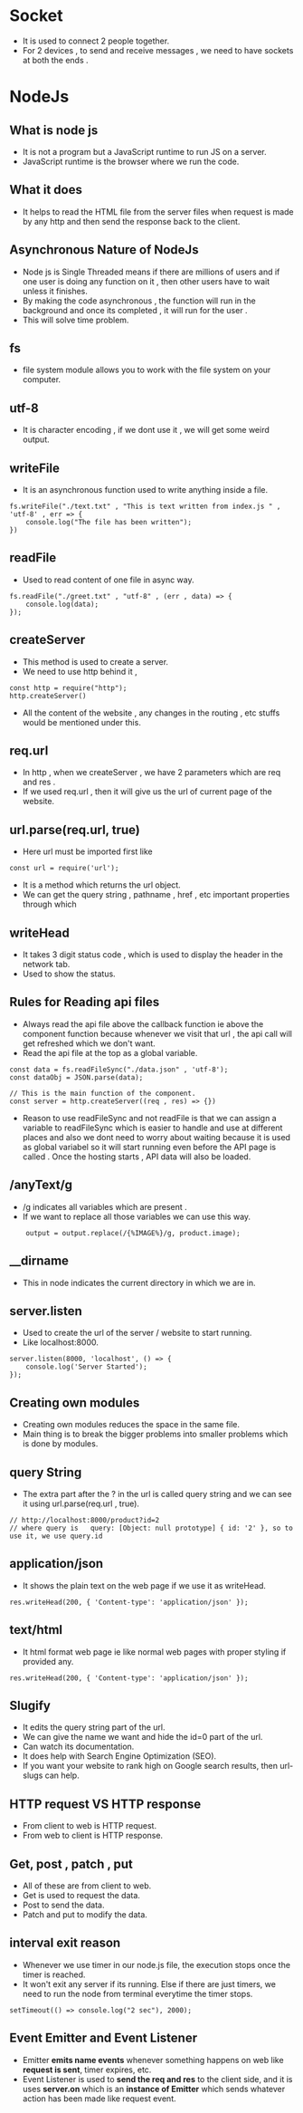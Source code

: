 # Socket

- It is used to connect 2 people together.
- For 2 devices , to send and receive messages , we need to have sockets at both the ends .

# NodeJs

## What is node js

- It is not a program but a JavaScript runtime to run JS on a server.
- JavaScript runtime is the browser where we run the code.

## What it does

- It helps to read the HTML file from the server files when request is made by any http and then send the response back to the client.

## Asynchronous Nature of NodeJs

- Node js is Single Threaded means if there are millions of users and if one user is doing any function on it , then other users have to wait unless it finishes.
- By making the code asynchronous , the function will run in the background and once its completed , it will run for the user .
- This will solve time problem.

## fs

- file system module allows you to work with the file system on your computer.

## utf-8

- It is character encoding , if we dont use it , we will get some weird output.

## writeFile

- It is an asynchronous function used to write anything inside a file.

```JS
fs.writeFile("./text.txt" , "This is text written from index.js " , 'utf-8' , err => {
    console.log("The file has been written");
})
```

## readFile

- Used to read content of one file in async way.

```JS
fs.readFile("./greet.txt" , "utf-8" , (err , data) => {
    console.log(data);
});
```

## createServer

- This method is used to create a server.
- We need to use http behind it ,

```JS
const http = require("http");
http.createServer()
```

- All the content of the website , any changes in the routing , etc stuffs would be mentioned under this.

## req.url

- In http , when we createServer , we have 2 parameters which are req and res .
- If we used req.url , then it will give us the url of current page of the website.

## url.parse(req.url, true)

- Here url must be imported first like

```JS
const url = require('url');
```

- It is a method which returns the url object.
- We can get the query string , pathname , href , etc important properties through which

## writeHead

- It takes 3 digit status code , which is used to display the header in the network tab.
- Used to show the status.

## Rules for Reading api files

- Always read the api file above the callback function ie above the component function because whenever we visit that url , the api call will get refreshed which we don't want.
- Read the api file at the top as a global variable.

```JS
const data = fs.readFileSync("./data.json" , 'utf-8');
const dataObj = JSON.parse(data);

// This is the main function of the component.
const server = http.createServer((req , res) => {})

```

- Reason to use readFileSync and not readFile is that we can assign a variable to readFileSync which is easier to handle and use at different places and also we dont need to worry about waiting because it is used as global variabel so it will start running even before the API page is called . Once the hosting starts , API data will also be loaded.

## /anyText/g

- /g indicates all variables which are present .
- If we want to replace all those variables we can use this way.

```JS
    output = output.replace(/{%IMAGE%}/g, product.image);
```

## \_\_dirname

- This in node indicates the current directory in which we are in.

## server.listen

- Used to create the url of the server / website to start running.
- Like localhost:8000.

```JS
server.listen(8000, 'localhost', () => {
    console.log('Server Started');
});
```

## Creating own modules

- Creating own modules reduces the space in the same file.
- Main thing is to break the bigger problems into smaller problems which is done by modules.

## query String

- The extra part after the ? in the url is called query string and we can see it using url.parse(req.url , true).

```JS
// http://localhost:8000/product?id=2
// where query is   query: [Object: null prototype] { id: '2' }, so to use it, we use query.id
```

## application/json
* It shows the plain text on the web page if we use it as writeHead.
```JS
res.writeHead(200, { 'Content-type': 'application/json' });

```

## text/html
* It html format web page ie like normal web pages with proper styling if provided any.
```JS
res.writeHead(200, { 'Content-type': 'application/json' });

```

## Slugify 
* It edits the query string part of the url.
* We can give the name we want and hide the id=0 part of the url.
* Can watch its documentation.
* It does help with Search Engine Optimization (SEO).
* If you want your website to rank high on Google search results, then url-slugs can help.  

## HTTP request VS HTTP response
* From client to web is HTTP request.
* From web to client is HTTP response.

## Get, post , patch , put
* All of these are from client to web.
* Get is used to request the data.
* Post to send the data.
* Patch and put to modify the data.

## interval exit reason
* Whenever we use timer in our node.js file, the execution stops once the timer is reached.
* It won't exit any server if its running. Else if there are just timers, we need to run the node from terminal everytime the timer stops.
```JS
setTimeout(() => console.log("2 sec"), 2000);
```

## Event Emitter and Event Listener
* Emitter **emits name events** whenever something happens on web like **request is sent**, timer expires, etc.
* Event Listener is used to **send the req and res** to the client side, and it is uses **server.on** which is an **instance of Emitter** which sends whatever action has been made like request event.